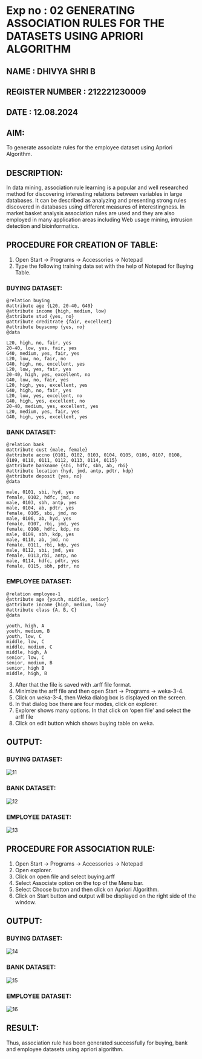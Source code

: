 # Exp no : 02 GENERATING ASSOCIATION RULES FOR THE DATASETS USING APRIORI ALGORITHM
## NAME : DHIVYA SHRI B
## REGISTER NUMBER : 212221230009
## DATE : 12.08.2024
## AIM: 
To generate associate rules for the employee dataset using Apriori Algorithm.
## DESCRIPTION:
In data mining, association rule learning is a popular and well researched method for discovering interesting
relations between variables in large databases. It can be described as analyzing and presenting strong rules discovered
in databases using different measures of interestingness. In market basket analysis association rules are used and they
are also employed in many application areas including Web usage mining, intrusion detection and bioinformatics.

## PROCEDURE FOR CREATION OF TABLE:
1) Open Start -> Programs -> Accessories -> Notepad
2) Type the following training data set with the help of Notepad for Buying Table.


### BUYING DATASET:
```
@relation buying
@attribute age {L20, 20-40, G40}
@attribute income {high, medium, low}
@attribute stud {yes, no}
@attribute creditrate {fair, excellent}
@attribute buyscomp {yes, no}
@data

L20, high, no, fair, yes
20-40, low, yes, fair, yes
G40, medium, yes, fair, yes
L20, low, no, fair, no
G40, high, no, excellent, yes
L20, low, yes, fair, yes
20-40, high, yes, excellent, no
G40, low, no, fair, yes
L20, high, yes, excellent, yes
G40, high, no, fair, yes
L20, low, yes, excellent, no
G40, high, yes, excellent, no
20-40, medium, yes, excellent, yes
L20, medium, yes, fair, yes
G40, high, yes, excellent, yes
```
### BANK DATASET:
```
@relation bank
@attribute cust {male, female}
@attribute accno {0101, 0102, 0103, 0104, 0105, 0106, 0107, 0108, 0109, 0110, 0111, 0112, 0113, 0114, 0115}
@attribute bankname {sbi, hdfc, sbh, ab, rbi}
@attribute location {hyd, jmd, antp, pdtr, kdp}
@attribute deposit {yes, no}
@data

male, 0101, sbi, hyd, yes
female, 0102, hdfc, jmd, no
male, 0103, sbh, antp, yes
male, 0104, ab, pdtr, yes
female, 0105, sbi, jmd, no
male, 0106, ab, hyd, yes
female, 0107, rbi, jmd, yes
female, 0108, hdfc, kdp, no
male, 0109, sbh, kdp, yes
male, 0110, ab, jmd, no
female, 0111, rbi, kdp, yes
male, 0112, sbi, jmd, yes
female, 0113,rbi, antp, no
male, 0114, hdfc, pdtr, yes
female, 0115, sbh, pdtr, no
```
### EMPLOYEE DATASET:
```
@relation employee-1
@attribute age {youth, middle, senior}
@attribute income {high, medium, low}
@attribute class {A, B, C}
@data

youth, high, A
youth, medium, B
youth, low, C
middle, low, C
middle, medium, C
middle, high, A
senior, low, C
senior, medium, B
senior, high B
middle, high, B
```
3) After that the file is saved with .arff file format.
4) Minimize the arff file and then open Start -> Programs -> weka-3-4.
5) Click on weka-3-4, then Weka dialog box is displayed on the screen.
6) In that dialog box there are four modes, click on explorer.
7) Explorer shows many options. In that click on ‘open file’ and select the arff file
8) Click on edit button which shows buying table on weka.
## OUTPUT:
### BUYING DATASET:
![11](https://github.com/user-attachments/assets/00a846c1-5429-49c2-a8bc-2628760bc967)

### BANK DATASET:
![12](https://github.com/user-attachments/assets/c7484dcd-c0a9-498f-af0b-d99987b97a45)

### EMPLOYEE DATASET:
![13](https://github.com/user-attachments/assets/33d0a7e9-4600-435c-a6da-222a11056d1b)


## PROCEDURE FOR ASSOCIATION RULE:
1) Open Start -> Programs -> Accessories -> Notepad
2) Open explorer.
3) Click on open file and select buying.arff
4) Select Associate option on the top of the Menu bar.
5) Select Choose button and then click on Apriori Algorithm.
6) Click on Start button and output will be displayed on the right side of the window.

## OUTPUT:
### BUYING DATASET:
![14](https://github.com/user-attachments/assets/a6b1f792-4948-4c99-8d3a-5348fc6e2d98)

### BANK DATASET:
![15](https://github.com/user-attachments/assets/d045c9d5-ca05-4926-90eb-a1ba7d45c31a)

### EMPLOYEE DATASET:
![16](https://github.com/user-attachments/assets/6c828c84-2889-4809-a23d-26e3282dc7db)

## RESULT: 
Thus, association rule has been generated successfully for buying, bank and employee datasets using apriori algorithm.
